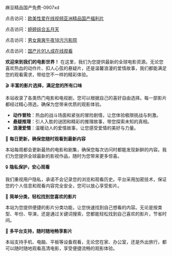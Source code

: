 麻豆精品国产免费-0907xd

点击访问：<a href="https://heiliaowzu4ur.pages.dev">欧美性爱在线视频亚洲精品国产福利片</a>

点击访问：<a href="https://heiliaozj3tjd.pages.dev">婷婷综合五月天</a>

点击访问：<a href="https://heiliaowt0d7p.pages.dev">男女爽爽午夜18污污影院</a>

点击访问：<a href="https://heiliaoxwd5i8.pages.dev">国产片91人成在线观看</a>

**欢迎来到我们的电影世界！** 在这里，我们为您提供最新的全球电影资源。无论您喜欢热血的动作片、扣人心弦的悬疑片，还是温馨浪漫的爱情故事，我们都能满足您的观看需求，带给您不一样的精彩体验。

🎬 **丰富的影片选择，满足您的所有口味**

本站收录了各类热门电影和电视剧，您可以根据自己的喜好自由选择。每一部影片都经过精心筛选，确保为您带来优质的观影体验。

- **动作冒险**：热血的战斗场面和紧张的冒险剧情，让您体验极限挑战与刺激。
- **悬疑推理**：引人入胜的谜团和精彩的推理故事，带您探索未知的真相。
- **浪漫爱情**：温暖动人的爱情故事，让您感受爱情的美好与力量。

📅 **每日更新，确保您随时观看到最新内容**

本站每周都会更新最热的电影和剧集，确保您每次访问时都能发现新鲜的内容。我们为您提供全球最新的影视作品，随时为您带来更多惊喜。

🔒 **隐私保护，安心观看**

我们重视用户隐私，承诺不会记录您的浏览和观看历史。平台采用加密技术，保证您的个人信息和观看内容完全安全，您可以放心享受影片。

🎥 **简单分类，轻松找到您喜欢的影片**

本站为您提供便捷的影片分类功能，让您快速找到自己想看的内容。无论是按类型、年份、导演，还是通过关键词搜索，您都能轻松找到自己喜欢的影片，节省时间。

📱 **多平台支持，随时随地畅享影片**

本站支持手机、电脑、平板等设备观看，无论您在家、办公室，还是外出旅行，都可以随时随地观看高清电影，享受便捷流畅的观影体验。

<span style="display:none;">[Canonical link]( https://github.com/ad6602/45603 ）</span>
